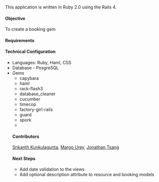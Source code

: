 This application is written in Ruby 2.0 using the Rails 4.
<h4>Objective</h4>
To create a booking gem
<h4>Requirements</h4>
<ul>

</ul>
<h4>Technical Configuration</h4>
<ul>
<li>Languages: Ruby, Haml, CSS</li>
<li>Database - PosgreSQL</li>
<li>Gems
  <ul>
  <li>capybara</li>
  <li>haml</li>
  <li>rack-flash3</li>
  <li>database_cleaner</li>
  <li>cucumber</li>
  <li>timecop</li>
  <li>factory-girl-rails</li>
  <li>guard</li>
  <li>spork</li>
  <li></li>
</ul>
<h4>Contributors</h4>
<a href="http://github.com/kunks001">Srikanth Kunkulagunta</a>, <a href="http://github.com/margOnline">Margo Urey</a>, <a href="http://github.com/chewymeister">Jonathan Tsang</a>

<h4>Next Steps</h4><ul>
<li>Add date validation to the views</li>
<li>Add optional description attribute to resource and booking models</li>
</ul>

